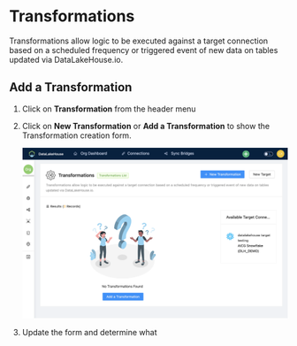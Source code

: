 [var_page_top]: Transformations
# Transformations
Transformations allow logic to be executed against a target connection based on a scheduled frequency or triggered event of new data on tables updated via DataLakeHouse.io.

## Add a Transformation
1. Click on **Transformation** from the header menu
1. Click on **New Transformation** or **Add a Transformation** to show the Transformation creation form.

    ![Add a Transformation for the Data Warehouse Sync](../_assets/img/transformation-add-new.png "New Transformation")

1. Update the form and determine what
